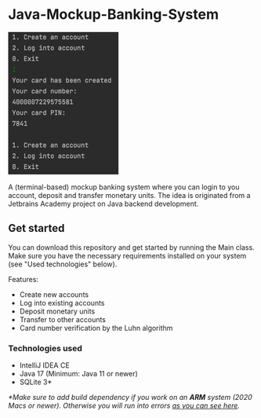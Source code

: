 # Java-Mockup-Banking-System

![Screenshot](img.png "Screenshot")

A (terminal-based) mockup banking system where you can login to you account, deposit and transfer monetary units. The idea is originated from a Jetbrains Academy project on Java backend development.

## Get started
You can download this repository and get started by running the Main class. Make sure you have the necessary requirements installed on your system (see "Used technologies" below).

Features:
- Create new accounts
- Log into existing accounts
- Deposit monetary units
- Transfer to other accounts
- Card number verification by the Luhn algorithm

### Technologies used
- IntelliJ IDEA CE
- Java 17 (Minimum: Java 11 or newer)
- SQLite 3*

_*Make sure to add build dependency if you work on an **ARM** system (2020 Macs or newer). Otherwise you will run into errors [as you can see here](https://youtrack.jetbrains.com/issue/DBE-12342)._
